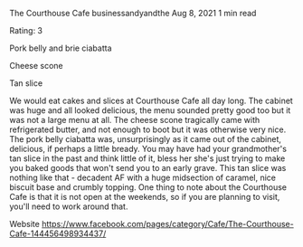 The Courthouse Cafe
businessandyandthe
Aug 8, 2021
1 min read


Rating: 3

Pork belly and brie ciabatta

Cheese scone

Tan slice

We would eat cakes and slices at Courthouse Cafe all day long. The cabinet was huge and all looked delicious, the menu sounded pretty good too but it was not a large menu at all. The cheese scone tragically came with refrigerated butter, and not enough to boot but it was otherwise very nice. The pork belly ciabatta was, unsurprisingly as it came out of the cabinet, delicious, if perhaps a little bready. You may have had your grandmother's tan slice in the past and think little of it, bless her she's just trying to make you baked goods that won't send you to an early grave. This tan slice was nothing like that - decadent AF with a huge midsection of caramel, nice biscuit base and crumbly topping. One thing to note about the Courthouse Cafe is that it is not open at the weekends, so if you are planning to visit, you'll need to work around that.

Website https://www.facebook.com/pages/category/Cafe/The-Courthouse-Cafe-144456498934437/